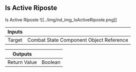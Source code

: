 ## Is Active Riposte
Is Active Riposte
![[../img/nd_img_IsActiveRiposte.png]]

|Inputs||
|--|--|
| Target | Combat State Component Object Reference |

|Outputs||
|--|--|
| Return Value | Boolean |
